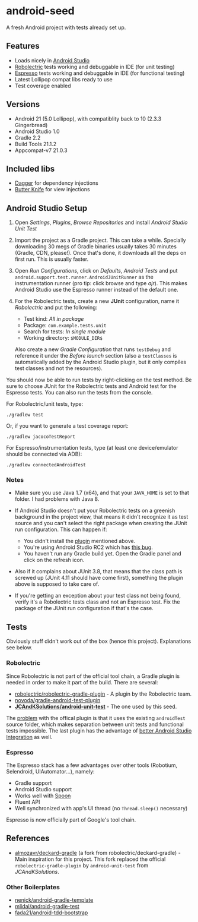 # android-seed

A fresh Android project with tests already set up.


## Features

- Loads nicely in [Android Studio][android-studio]
- [Robolectric][robolectric] tests working and debuggable in IDE (for unit testing)
- [Espresso][espresso] tests working and debuggable in IDE (for functional testing)
- Latest Lollipop compat libs ready to use
- Test coverage enabled


## Versions

- Android 21 (5.0 Lollipop), with compatiblity back to 10 (2.3.3 Gingerbread)
- Android Studio 1.0
- Gradle 2.2
- Build Tools 21.1.2
- Appcompat-v7 21.0.3


## Included libs

- [Dagger][dagger] for dependency injections
- [Butter Knife][butterknife] for view injections


## Android Studio Setup

1. Open *Settings*, *Plugins*, *Browse Repositories* and install *Android Studio Unit Test*
2. Import the project as a Gradle project. This can take a while. Specially downloading 30 megs of
   Gradle binaries usually takes 30 minutes (Gradle, CDN, please!). Once that's done, it downloads
   all the deps on first run. This is usually faster.
3. Open *Run Configurations*, click on *Defaults*, *Android Tests* and put `android.support.test.runner.AndroidJUnitRunner`
   as the instrumentation runner (pro tip: click browse and type *ajr*). This makes Android Studio
   use the Espresso runner instead of the default one.
4. For the Robolectric tests, create a new **JUnit** configuration, name it *Robolectric* and put the
   following:

   - Test kind: *All in package*
   - Package: `com.example.tests.unit`
   - Search for tests: *In single module*
   - Working directory: `$MODULE_DIR$`

   Also create a new *Gradle Configuration* that runs `testDebug` and reference it under the *Before
   launch* section (also a `testClasses` is automatically added by the Android Studio plugin, but it
   only compiles test classes and not the resources).

You should now be able to run tests by right-clicking on the test method. Be sure to choose JUnit
for the Robolectric tests and Android test for the Espresso tests. You can also run the tests from
the console.

For Robolectric/unit tests, type:

	./gradlew test

Or, if you want to generate a test coverage report:

	./gradlew jacocoTestReport

For Espresso/instrumentation tests, type (at least one device/emulator should be connected via ADB):

	./gradlew connectedAndroidTest

### Notes

- Make sure you use Java 1.7 (x64), and that your `JAVA_HOME` is set to that folder. I had problems
  with Java 8.
- If Android Studio doesn't put your Robolectric tests on a greenish background in the project view,
  that means it didn't recognize it as test source and you can't select the right package when
  creating the JUnit run configuration. This can happen if:

    - You didn't install the [plugin][android-studio-unit-test-plugin] mentioned above.
    - You're using Android Studio RC2 which has [this bug][android-studio-bug].
    - You haven't run any Gradle build yet. Open the Gradle panel and click on the refresh icon.

- Also if it complains about JUnit 3.8, that means that the class path is screwed up (JUnit 4.11
  should have come first), something the plugin above is supposed to take care of.
- If you're getting an exception about your test class not being found, verify it's a Robolectric
  tests class and not an Espresso test. Fix the package of the JUnit run configuration if that's the
  case.

## Tests

Obviously stuff didn't work out of the box (hence this project). Explanations see below.

### Robolectric

Since Robolectric is not part of the official tool chain, a Gradle plugin is
needed in order to make it part of the build. There are several:

- [robolectric/robolectric-gradle-plugin](https://github.com/robolectric/robolectric-gradle-plugin) -
  A plugin by the Robolectric team.
- [novoda/gradle-android-test-plugin](https://github.com/novoda/gradle-android-test-plugin)
- **[JCAndKSolutions/android-unit-test](https://github.com/JCAndKSolutions/android-unit-test)** -
  The one used by this seed.

The [problem](https://github.com/robolectric/robolectric-gradle-plugin/issues/107)
with the offical plugin is that it uses the existing `androidTest` source
folder, which makes separation between unit tests and functional tests
impossible. The last plugin has the advantage of [better Android Studio
Integration][android-studio-unit-test-plugin] as well.

### Espresso

The Espresso stack has a few advantages over other tools (Robotium, Selendroid, UIAutomator...),
namely:

- Gradle support
- Android Studio support
- Works well with [Spoon](http://square.github.io/spoon/)
- Fluent API
- Well synchronized with app's UI thread (no `Thread.sleep()` necessary)

Espresso is now officially part of Google's tool chain.

## References

- [almozavr/deckard-gradle](https://github.com/almozavr/deckard-gradle) (a fork
  from robolectric/deckard-gradle) - Main inspiration for this project. This
  fork replaced the official `robolectric-gradle-plugin` by `android-unit-test`
  from *JCAndKSolutions*.

### Other Boilerplates

- [nenick/android-gradle-template](https://github.com/nenick/android-gradle-template)
- [mlidal/android-gradle-test](https://github.com/mlidal/android-gradle-test)
- [fada21/android-tdd-bootstrap](https://github.com/fada21/android-tdd-bootstrap)

[android-studio]: http://tools.android.com/download/studio
[robolectric]: http://robolectric.org/
[espresso]: https://code.google.com/p/android-test-kit/wiki/Espresso
[dagger]: http://square.github.io/dagger/
[butterknife]: http://jakewharton.github.io/butterknife/
[android-studio-unit-test-plugin]: https://github.com/evant/android-studio-unit-test-plugin
[android-studio-bug]: https://code.google.com/p/android/issues/detail?id=81364